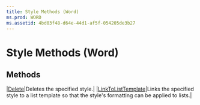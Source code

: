 ```yaml
---
title: Style Methods (Word)
ms.prod: WORD
ms.assetid: 4bd03f48-d64e-44d1-af5f-054205de3b27
---
```



# Style Methods (Word)

## Methods



|[Delete](style-delete-method-word.md)|Deletes the specified style.|
|[LinkToListTemplate](style-linktolisttemplate-method-word.md)|Links the specified style to a list template so that the style's formatting can be applied to lists.|

